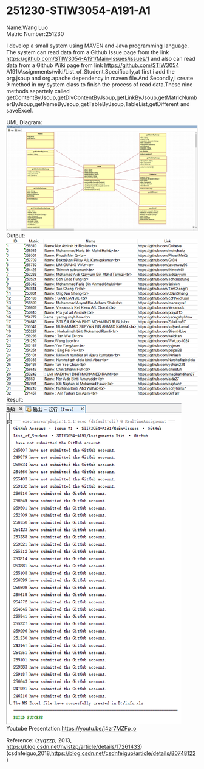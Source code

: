 # 251230-STIW3054-A191-A1
Name:Wang Luo  
Matric Number:251230  

I develop a small system using MAVEN and Java programming language. The system can read data from a Github Issue page from the link https://github.com/STIW3054-A191/Main-Issues/issues/1 and also can read data from a Github Wiki page from link https://github.com/STIW3054 A191/Assignments/wiki/List_of_Student.Specifically,at first i add the org.jsoup and org.apache dependency in maven file.And Secondly,i create 9 method in my system class to finish the process of read data.These nine methods separtely called       getContentByJsoup,getDivContentByJsoup,getLinkByJsoup,getMatricNumberByJsoup,getNameByJsoup,getTableByJsoup,TableList,getDifferent and saveExcel.  

UML Diagram:![Image Class Diagram](http://github.com/WwLuo-1024/251230-STIW3054-A191-A1/raw/master/Images/003.png)  
Output:![Image output](http://github.com/WwLuo-1024/251230-STIW3054-A191-A1/raw/master/Images/output.png)  
Result:![Image result](http://github.com/WwLuo-1024/251230-STIW3054-A191-A1/raw/master/Images/result.png)  
Youtube Presentation:https://youtu.be/j4zr7MZFp_o

Reference:
(zygzzp, 2013, https://blog.csdn.net/nyistzp/article/details/17261433)  
(csdnfeiguo,2018,https://blog.csdn.net/csdnfeiguo/article/details/80748122)
